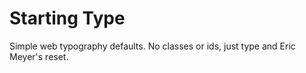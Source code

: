 Starting Type
=============

Simple web typography defaults. No classes or ids, just type and Eric Meyer's reset.

